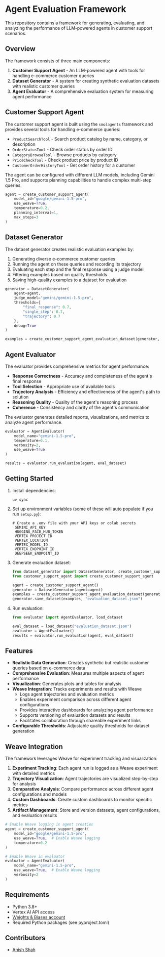 # Agent Evaluation Framework

This repository contains a framework for generating, evaluating, and analyzing the performance of LLM-powered agents in customer support scenarios.

## Overview

The framework consists of three main components:

1. **Customer Support Agent** - An LLM-powered agent with tools for handling e-commerce customer queries
2. **Dataset Generator** - A system for creating synthetic evaluation datasets with realistic customer queries
3. **Agent Evaluator** - A comprehensive evaluation system for measuring agent performance

## Customer Support Agent

The customer support agent is built using the `smolagents` framework and provides several tools for handling e-commerce queries:

- `ProductSearchTool` - Search product catalog by name, category, or description
- `OrderStatusTool` - Check order status by order ID
- `CategoryBrowseTool` - Browse products by category
- `PriceCheckTool` - Check product price by product ID
- `CustomerOrderHistoryTool` - Get order history for a customer

The agent can be configured with different LLM models, including Gemini 1.5 Pro, and supports planning capabilities to handle complex multi-step queries.

```python
agent = create_customer_support_agent(
    model_id="google/gemini-1.5-pro",
    use_weave=True,
    temperature=0.2,
    planning_interval=1,
    max_steps=3
)
```

## Dataset Generator

The dataset generator creates realistic evaluation examples by:

1. Generating diverse e-commerce customer queries
2. Running the agent on these queries and recording its trajectory
3. Evaluating each step and the final response using a judge model
4. Filtering examples based on quality thresholds
5. Saving high-quality examples to a dataset for evaluation

```python
generator = DatasetGenerator(
    agent=agent,
    judge_model="gemini/gemini-1.5-pro",
    thresholds={
        "final_response": 0.7,
        "single_step": 0.7,
        "trajectory": 0.7
    },
    debug=True
)

examples = create_customer_support_agent_evaluation_dataset(generator, agent, num_prompts=10)
```

## Agent Evaluator

The evaluator provides comprehensive metrics for agent performance:

- **Response Correctness** - Accuracy and completeness of the agent's final response
- **Tool Selection** - Appropriate use of available tools
- **Trajectory Analysis** - Efficiency and effectiveness of the agent's path to solution
- **Reasoning Quality** - Quality of the agent's reasoning process
- **Coherence** - Consistency and clarity of the agent's communication

The evaluator generates detailed reports, visualizations, and metrics to analyze agent performance.

```python
evaluator = AgentEvaluator(
    model_name="gemini-1.5-pro",
    temperature=0.1,
    verbosity=2,
    use_weave=True
)

results = evaluator.run_evaluation(agent, eval_dataset)
```

## Getting Started

1. Install dependencies:
   ```
   uv sync
   ```

2. Set up environment variables (some of these will auto populate if you run `setup.py`):
   ```
   # Create a .env file with your API keys or colab secrets
    GEMINI_API_KEY
    HUGGING_FACE_HUB_TOKEN
    VERTEX_PROJECT_ID
    VERTEX_LOCATION
    VERTEX_MODEL_ID
    VERTEX_ENDPOINT_ID
    DEEPSEEK_ENDPOINT_ID
   ```

3. Generate evaluation dataset:
   ```python
   from dataset_generator import DatasetGenerator, create_customer_support_agent_evaluation_dataset
   from customer_support_agent import create_customer_support_agent
   
   agent = create_customer_support_agent()
   generator = DatasetGenerator(agent=agent)
   examples = create_customer_support_agent_evaluation_dataset(generator, agent)
   generator.save_dataset(examples, "evaluation_dataset.json")
   ```

4. Run evaluation:
   ```python
   from evaluator import AgentEvaluator, load_dataset
   
   eval_dataset = load_dataset("evaluation_dataset.json")
   evaluator = AgentEvaluator()
   results = evaluator.run_evaluation(agent, eval_dataset)
   ```

## Features

- **Realistic Data Generation**: Creates synthetic but realistic customer queries based on e-commerce data
- **Comprehensive Evaluation**: Measures multiple aspects of agent performance
- **Visualization**: Generates plots and tables for analysis
- **Weave Integration**: Tracks experiments and results with Weave
  - Logs agent trajectories and evaluation metrics
  - Enables experiment comparison across different agent configurations
  - Provides interactive dashboards for analyzing agent performance
  - Supports versioning of evaluation datasets and results
  - Facilitates collaboration through shareable experiment links
- **Configurable Thresholds**: Adjustable quality thresholds for dataset generation

## Weave Integration

The framework leverages Weave for experiment tracking and visualization:

1. **Experiment Tracking**: Each agent run is logged as a Weave experiment with detailed metrics
2. **Trajectory Visualization**: Agent trajectories are visualized step-by-step for analysis
3. **Comparative Analysis**: Compare performance across different agent configurations and models
4. **Custom Dashboards**: Create custom dashboards to monitor specific metrics
5. **Artifact Management**: Store and version datasets, agent configurations, and evaluation results

```python
# Enable Weave logging in agent creation
agent = create_customer_support_agent(
    model_id="google/gemini-1.5-pro",
    use_weave=True,  # Enable Weave logging
    temperature=0.2
)

# Enable Weave in evaluator
evaluator = AgentEvaluator(
    model_name="gemini-1.5-pro",
    use_weave=True,  # Enable Weave logging
    verbosity=2
)
```

## Requirements

- Python 3.8+
- Vertex AI API access
- [Weights & Biases account](https://wandb.ai)
- Required Python packages (see pyproject.toml)

## Contributors

- [Anish Shah](https://github.com/ash0ts)